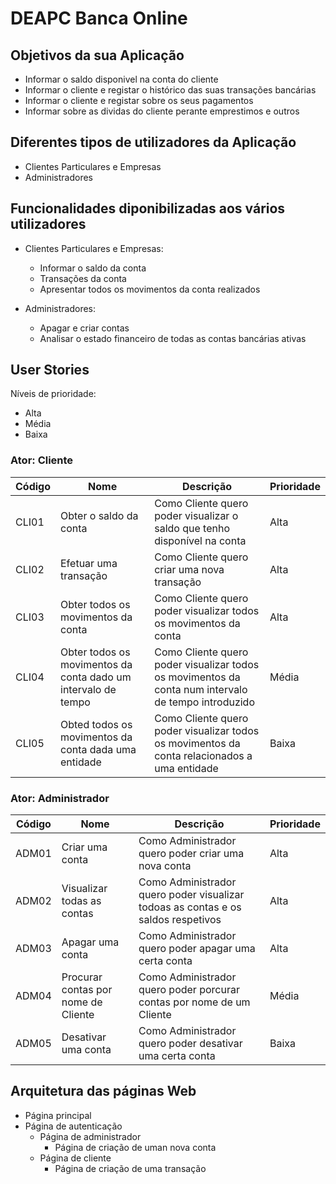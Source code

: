 # DEAPC Banca Online

## Objetivos da sua Aplicação

- Informar o saldo disponivel na conta do cliente
- Informar o cliente e registar o histórico das suas transações bancárias
- Informar o cliente e registar sobre os seus pagamentos
- Informar sobre as dividas do cliente perante emprestimos e outros

## Diferentes tipos de utilizadores da Aplicação

- Clientes Particulares e Empresas
- Administradores

## Funcionalidades diponibilizadas aos vários utilizadores

- Clientes Particulares e Empresas:
    - Informar o saldo da conta
    - Transações da conta
    - Apresentar todos os movimentos da conta realizados

- Administradores:
    - Apagar e criar contas
    - Analisar o estado financeiro de todas as contas bancárias ativas

## User Stories

Níveis de prioridade:

- Alta
- Média
- Baixa

### Ator: Cliente

| Código | Nome                                                          | Descrição                                                                                           | Prioridade |
| ------ | ------------------------------------------------------------- | --------------------------------------------------------------------------------------------------- | ---------- |
| CLI01  | Obter o saldo da conta                                        | Como Cliente quero poder visualizar o saldo que tenho disponível na conta                           | Alta       |
| CLI02  | Efetuar uma transação                                         | Como Cliente quero criar uma nova transação                                                         | Alta       |
| CLI03  | Obter todos os movimentos da conta                            | Como Cliente quero poder visualizar todos os movimentos da conta                                    | Alta       |
| CLI04  | Obter todos os movimentos da conta dado um intervalo de tempo | Como Cliente quero poder visualizar todos os movimentos da conta num intervalo de tempo introduzido | Média      |
| CLI05  | Obted todos os movimentos da conta dada uma entidade          | Como Cliente quero poder visualizar todos os movimentos da conta relacionados a uma entidade        | Baixa      |

### Ator: Administrador

| Código | Nome                                | Descrição                                                                         | Prioridade |
| ------ | ----------------------------------- | --------------------------------------------------------------------------------- | ---------- |
| ADM01  | Criar uma conta                     | Como Administrador quero poder criar uma nova conta                               | Alta       |
| ADM02  | Visualizar todas as contas          | Como Administrador quero poder visualizar todoas as contas e os saldos respetivos | Alta       |
| ADM03  | Apagar uma conta                    | Como Administrador quero poder apagar uma certa conta                             | Alta       |
| ADM04  | Procurar contas por nome de Cliente | Como Administrador quero poder porcurar contas por nome de um Cliente             | Média      |
| ADM05  | Desativar uma conta                 | Como Administrador quero poder desativar uma certa conta                          | Baixa      |

## Arquitetura das páginas Web

- Página principal
- Página de autenticação
    - Página de administrador
        - Página de criação de uman nova conta
    - Página de cliente
        - Página de criação de uma transação
